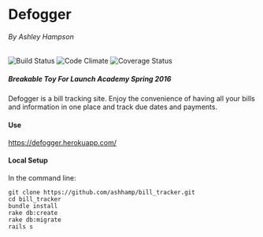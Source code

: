 # Defogger
###### By Ashley Hampson


![Build Status](https://codeship.com/projects/a2171c80-dcc9-0133-f4d3-0a7d4da1657a/status?branch=master)
![Code Climate](https://codeclimate.com/github/ashhamp/bill_tracker.png)
![Coverage Status](https://coveralls.io/repos/ashhamp/bill_tracker/badge.png)

##### Breakable Toy For Launch Academy Spring 2016

Defogger is a bill tracking site. Enjoy the convenience of having all your bills and information in one place and track due dates and payments. 

#### Use
https://defogger.herokuapp.com/

#### Local Setup
In the command line:
```
git clone https://github.com/ashhamp/bill_tracker.git
cd bill_tracker
bundle install
rake db:create
rake db:migrate
rails s
```




